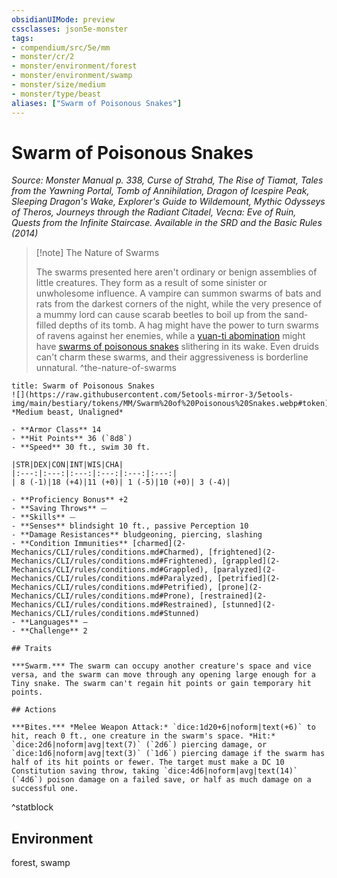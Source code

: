 ```yaml
---
obsidianUIMode: preview
cssclasses: json5e-monster
tags:
- compendium/src/5e/mm
- monster/cr/2
- monster/environment/forest
- monster/environment/swamp
- monster/size/medium
- monster/type/beast
aliases: ["Swarm of Poisonous Snakes"]
---
```

# Swarm of Poisonous Snakes
*Source: Monster Manual p. 338, Curse of Strahd, The Rise of Tiamat, Tales from the Yawning Portal, Tomb of Annihilation, Dragon of Icespire Peak, Sleeping Dragon's Wake, Explorer's Guide to Wildemount, Mythic Odysseys of Theros, Journeys through the Radiant Citadel, Vecna: Eve of Ruin, Quests from the Infinite Staircase. Available in the <span title='Systems Reference Document (5.1)'>SRD</span> and the Basic Rules (2014)*  

> [!note] The Nature of Swarms
> 
> The swarms presented here aren't ordinary or benign assemblies of little creatures. They form as a result of some sinister or unwholesome influence. A vampire can summon swarms of bats and rats from the darkest corners of the night, while the very presence of a mummy lord can cause scarab beetles to boil up from the sand-filled depths of its tomb. A hag might have the power to turn swarms of ravens against her enemies, while a [yuan-ti abomination](2-Mechanics/CLI/bestiary/monstrosity/yuan-ti-abomination.md) might have [swarms of poisonous snakes](2-Mechanics/CLI/bestiary/beast/swarm-of-poisonous-snakes.md) slithering in its wake. Even druids can't charm these swarms, and their aggressiveness is borderline unnatural.
^the-nature-of-swarms

```ad-statblock
title: Swarm of Poisonous Snakes
![](https://raw.githubusercontent.com/5etools-mirror-3/5etools-img/main/bestiary/tokens/MM/Swarm%20of%20Poisonous%20Snakes.webp#token)
*Medium beast, Unaligned*

- **Armor Class** 14
- **Hit Points** 36 (`8d8`)
- **Speed** 30 ft., swim 30 ft.

|STR|DEX|CON|INT|WIS|CHA|
|:---:|:---:|:---:|:---:|:---:|:---:|
| 8 (-1)|18 (+4)|11 (+0)| 1 (-5)|10 (+0)| 3 (-4)|

- **Proficiency Bonus** +2
- **Saving Throws** ⏤
- **Skills** ⏤
- **Senses** blindsight 10 ft., passive Perception 10
- **Damage Resistances** bludgeoning, piercing, slashing
- **Condition Immunities** [charmed](2-Mechanics/CLI/rules/conditions.md#Charmed), [frightened](2-Mechanics/CLI/rules/conditions.md#Frightened), [grappled](2-Mechanics/CLI/rules/conditions.md#Grappled), [paralyzed](2-Mechanics/CLI/rules/conditions.md#Paralyzed), [petrified](2-Mechanics/CLI/rules/conditions.md#Petrified), [prone](2-Mechanics/CLI/rules/conditions.md#Prone), [restrained](2-Mechanics/CLI/rules/conditions.md#Restrained), [stunned](2-Mechanics/CLI/rules/conditions.md#Stunned)
- **Languages** —
- **Challenge** 2

## Traits

***Swarm.*** The swarm can occupy another creature's space and vice versa, and the swarm can move through any opening large enough for a Tiny snake. The swarm can't regain hit points or gain temporary hit points.

## Actions

***Bites.*** *Melee Weapon Attack:* `dice:1d20+6|noform|text(+6)` to hit, reach 0 ft., one creature in the swarm's space. *Hit:* `dice:2d6|noform|avg|text(7)` (`2d6`) piercing damage, or `dice:1d6|noform|avg|text(3)` (`1d6`) piercing damage if the swarm has half of its hit points or fewer. The target must make a DC 10 Constitution saving throw, taking `dice:4d6|noform|avg|text(14)` (`4d6`) poison damage on a failed save, or half as much damage on a successful one.
```
^statblock

## Environment

forest, swamp